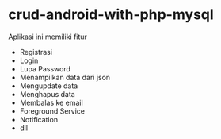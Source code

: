 # crud-android-with-php-mysql
Aplikasi ini memiliki fitur 
- Registrasi 
- Login 
- Lupa Password 
- Menampilkan data dari json 
- Mengupdate data 
- Menghapus data  
- Membalas ke email 
- Foreground Service 
- Notification 
- dll
